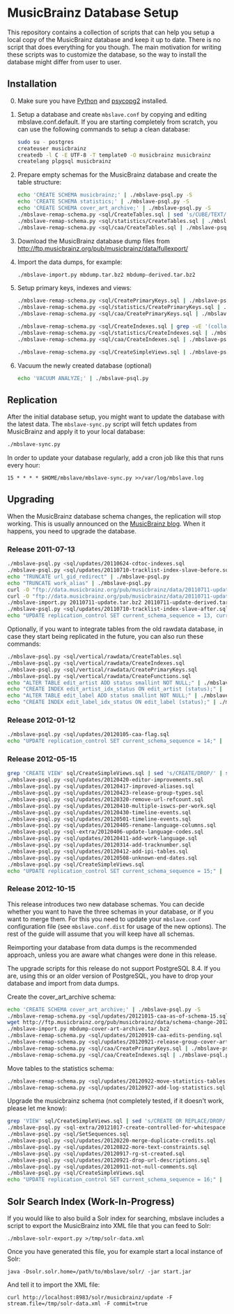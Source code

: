 # MusicBrainz Database Setup

This repository contains a collection of scripts that can help you setup a local
copy of the MusicBrainz database and keep it up to date. There is no script that
does everything for you though. The main motivation for writing these scripts was
to customize the database, so the way to install the database might differ from
user to user.

## Installation

 0. Make sure you have [Python](http://python.org/) and [psycopg2](http://initd.org/psycopg/) installed.

 1. Setup a database and create `mbslave.conf` by copying and editing
    mbslave.conf.default. If you are starting completely from scratch,
    you can use the following commands to setup a clean database:

    ```sh
    sudo su - postgres
    createuser musicbrainz
    createdb -l C -E UTF-8 -T template0 -O musicbrainz musicbrainz
    createlang plpgsql musicbrainz
    ```

 2. Prepare empty schemas for the MusicBrainz database and create the table structure:

    ```sh
    echo 'CREATE SCHEMA musicbrainz;' | ./mbslave-psql.py -S
    echo 'CREATE SCHEMA statistics;' | ./mbslave-psql.py -S
    echo 'CREATE SCHEMA cover_art_archive;' | ./mbslave-psql.py -S
    ./mbslave-remap-schema.py <sql/CreateTables.sql | sed 's/CUBE/TEXT/' | ./mbslave-psql.py
    ./mbslave-remap-schema.py <sql/statistics/CreateTables.sql | ./mbslave-psql.py
    ./mbslave-remap-schema.py <sql/caa/CreateTables.sql | ./mbslave-psql.py
    ```

 3. Download the MusicBrainz database dump files from
    http://ftp.musicbrainz.org/pub/musicbrainz/data/fullexport/

 4. Import the data dumps, for example:

    ```sh
    ./mbslave-import.py mbdump.tar.bz2 mbdump-derived.tar.bz2
    ```

 5. Setup primary keys, indexes and views:

    ```sh
    ./mbslave-remap-schema.py <sql/CreatePrimaryKeys.sql | ./mbslave-psql.py
    ./mbslave-remap-schema.py <sql/statistics/CreatePrimaryKeys.sql | ./mbslave-psql.py
    ./mbslave-remap-schema.py <sql/caa/CreatePrimaryKeys.sql | ./mbslave-psql.py
	```

    ```sh
    ./mbslave-remap-schema.py <sql/CreateIndexes.sql | grep -vE '(collate|page_index|tracklist_index)' | ./mbslave-psql.py
    ./mbslave-remap-schema.py <sql/statistics/CreateIndexes.sql | ./mbslave-psql.py
    ./mbslave-remap-schema.py <sql/caa/CreateIndexes.sql | ./mbslave-psql.py
	```

    ```sh
    ./mbslave-remap-schema.py <sql/CreateSimpleViews.sql | ./mbslave-psql.py
    ```

 6. Vacuum the newly created database (optional)

    ```sh
    echo 'VACUUM ANALYZE;' | ./mbslave-psql.py
    ```

## Replication

After the initial database setup, you might want to update the database with the latest data.
The `mbslave-sync.py` script will fetch updates from MusicBrainz and apply it to your local database:

```sh
./mbslave-sync.py
```

In order to update your database regularly, add a cron job like this that runs every hour:

```cron
15 * * * * $HOME/mbslave/mbslave-sync.py >>/var/log/mbslave.log
```

## Upgrading

When the MusicBrainz database schema changes, the replication will stop working.
This is usually announced on the [MusicBrainz blog](http://blog.musicbrainz.org/).
When it happens, you need to upgrade the database.

### Release 2011-07-13

```sh
./mbslave-psql.py <sql/updates/20110624-cdtoc-indexes.sql
./mbslave-psql.py <sql/updates/20110710-tracklist-index-slave-before.sql
echo "TRUNCATE url_gid_redirect" | ./mbslave-psql.py
echo "TRUNCATE work_alias" | ./mbslave-psql.py
curl -O "ftp://data.musicbrainz.org/pub/musicbrainz/data/20110711-update.tar.bz2"
curl -O "ftp://data.musicbrainz.org/pub/musicbrainz/data/20110711-update-derived.tar.bz2"
./mbslave-import.py 20110711-update.tar.bz2 20110711-update-derived.tar.bz2
./mbslave-psql.py <sql/updates/20110710-tracklist-index-slave-after.sql
echo "UPDATE replication_control SET current_schema_sequence = 13, current_replication_sequence = 51420;" | ./mbslave-psql.py
```

Optionally, if you want to integrate tables from the old rawdata database,
in case they start being replicated in the future, you can also run these
commands:

```sh
./mbslave-psql.py <sql/vertical/rawdata/CreateTables.sql
./mbslave-psql.py <sql/vertical/rawdata/CreateIndexes.sql
./mbslave-psql.py <sql/vertical/rawdata/CreatePrimaryKeys.sql
./mbslave-psql.py <sql/vertical/rawdata/CreateFunctions.sql
echo "ALTER TABLE edit_artist ADD status smallint NOT NULL;" | ./mbslave-psql.py
echo "CREATE INDEX edit_artist_idx_status ON edit_artist (status);" | ./mbslave-psql.py
echo "ALTER TABLE edit_label ADD status smallint NOT NULL;" | ./mbslave-psql.py
echo "CREATE INDEX edit_label_idx_status ON edit_label (status);" | ./mbslave-psql.py
```

### Release 2012-01-12

```sh
./mbslave-psql.py <sql/updates/20120105-caa-flag.sql
echo "UPDATE replication_control SET current_schema_sequence = 14;" | ./mbslave-psql.py
```

### Release 2012-05-15

```sh
grep 'CREATE VIEW' sql/CreateSimpleViews.sql | sed 's/CREATE/DROP/' | sed 's/ AS/;/' | ./mbslave-psql.py
./mbslave-psql.py <sql/updates/20120420-editor-improvements.sql
./mbslave-psql.py <sql/updates/20120417-improved-aliases.sql
./mbslave-psql.py <sql/updates/20120423-release-group-types.sql
./mbslave-psql.py <sql/updates/20120320-remove-url-refcount.sql
./mbslave-psql.py <sql/updates/20120410-multiple-iswcs-per-work.sql
./mbslave-psql.py <sql/updates/20120430-timeline-events.sql
./mbslave-psql.py <sql/updates/20120501-timeline-events.sql
./mbslave-psql.py <sql/updates/20120405-rename-language-columns.sql
./mbslave-psql.py <sql-extra/20120406-update-language-codes.sql
./mbslave-psql.py <sql/updates/20120411-add-work-language.sql
./mbslave-psql.py <sql/updates/20120314-add-tracknumber.sql
./mbslave-psql.py <sql/updates/20120412-add-ipi-tables.sql
./mbslave-psql.py <sql/updates/20120508-unknown-end-dates.sql
./mbslave-psql.py <sql/CreateSimpleViews.sql
echo "UPDATE replication_control SET current_schema_sequence = 15;" | ./mbslave-psql.py
```

### Release 2012-10-15

This release introduces two new database schemas. You can decide whether you want
to have the three schemas in your database, or if you want to merge them. For this
you need to update your `mbslave.conf` configuration file (see `mbslave.conf.dist`
for usage of the new options). The rest of the guide will assume that you will
keep have all schemas.

Reimporting your database from data dumps is the recommended approach, unless you
are aware what changes were done in this release.

The upgrade scripts for this release do not support PostgreSQL 8.4. If you are,
using this or an older version of PostgreSQL, you have to drop your database
and import from data dumps.

Create the cover_art_archive schema:

```sh
echo 'CREATE SCHEMA cover_art_archive;' | ./mbslave-psql.py -S
./mbslave-remap-schema.py <sql/updates/20121015-caa-as-of-schema-15.sql | ./mbslave-psql.py
wget http://ftp.musicbrainz.org/pub/musicbrainz/data/schema-change-2012-10-15/mbdump-cover-art-archive.tar.bz2
./mbslave-import.py mbdump-cover-art-archive.tar.bz2
./mbslave-remap-schema.py <sql/updates/20120919-caa-edits-pending.sql | ./mbslave-psql.py
./mbslave-remap-schema.py <sql/updates/20120921-release-group-cover-art.sql | ./mbslave-psql.py
./mbslave-remap-schema.py <sql/caa/CreatePrimaryKeys.sql | ./mbslave-psql.py
./mbslave-remap-schema.py <sql/caa/CreateIndexes.sql | ./mbslave-psql.py
```

Move tables to the statistics schema:

```sh
./mbslave-remap-schema.py <sql/updates/20120922-move-statistics-tables.sql | ./mbslave-psql.py
./mbslave-remap-schema.py <sql/updates/20120927-add-log-statistics.sql | ./mbslave-psql.py
```

Upgrade the musicbrainz schema (not completely tested, if it doesn't work, please let me know):

```sh
grep 'VIEW' sql/CreateSimpleViews.sql | sed 's/CREATE OR REPLACE/DROP/' | sed 's/ AS/;/' | ./mbslave-psql.py
./mbslave-psql.py <sql-extra/20121017-create-controlled-for-whitespace.sql
./mbslave-psql.py <sql/SetSequences.sql 
./mbslave-psql.py <sql/updates/20120220-merge-duplicate-credits.sql
./mbslave-psql.py <sql/updates/20120822-more-text-constraints.sql
./mbslave-psql.py <sql/updates/20120917-rg-st-created.sql
./mbslave-psql.py <sql/updates/20120921-drop-url-descriptions.sql
./mbslave-psql.py <sql/updates/20120911-not-null-comments.sql
./mbslave-psql.py <sql/CreateSimpleViews.sql
echo "UPDATE replication_control SET current_schema_sequence = 16;" | ./mbslave-psql.py
```

## Solr Search Index (Work-In-Progress)

If you would like to also build a Solr index for searching, mbslave includes a script to
export the MusicBrainz into XML file that you can feed to Solr:

    ./mbslave-solr-export.py >/tmp/solr-data.xml

Once you have generated this file, you for example start a local instance of Solr:

    java -Dsolr.solr.home=/path/to/mbslave/solr/ -jar start.jar

And tell it to import the XML file:

    curl http://localhost:8983/solr/musicbrainz/update -F stream.file=/tmp/solr-data.xml -F commit=true

